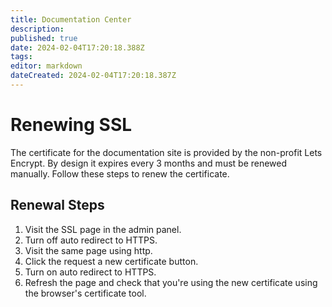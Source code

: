 ```yaml
---
title: Documentation Center
description: 
published: true
date: 2024-02-04T17:20:18.388Z
tags: 
editor: markdown
dateCreated: 2024-02-04T17:20:18.387Z
---
```


# Renewing SSL
The certificate for the documentation site is provided by the non-profit Lets Encrypt. By design it expires every 3 months and must be renewed manually. Follow these steps to renew the certificate.
## Renewal Steps
1. Visit the SSL page in the admin panel.
2. Turn off auto redirect to HTTPS.
3. Visit the same page using http.
4. Click the request a new certificate button.
5. Turn on auto redirect to HTTPS.
6. Refresh the page and check that you're using the new certificate using the browser's certificate tool.